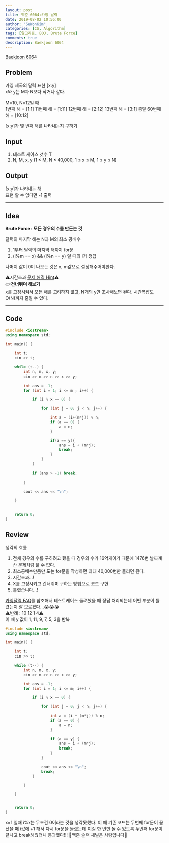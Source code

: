 ```yaml
---
layout: post
title: 백준 6064:카잉 달력
date: 2019-08-02 10:56:00
author: "SeWonKim"
categories: [CS, Algorithm]
tags: [알고리즘, BOJ, Brute Force]
comments: true
description: Baekjoon 6064
---
```


[Baekjoon 6064](https://www.acmicpc.net/problem/6064)         


## Problem
  카잉 제국의 달력 표현 [x:y]     
  x와 y는 M과 N보다 작거나 같다.

  M=10, N=12일 때    
  1번째 해 = [1:1]
  11번째 해 = [1:11]
  12번째 해 = [2:12]
  13번째 해 = [3:1]
  종말 60번째 해 = [10:12]

  [x:y]가 몇 번째 해를 나타내는지 구하기

## Input
  1. 테스트 케이스 갯수 T
  2. N, M, x, y  (1 ≤ M, N ≤ 40,000, 1 ≤ x ≤ M, 1 ≤ y ≤ N) 


## Output
  [x:y]가 나타내는 해     
  표현 할 수 없다면 -1 출력


------



## Idea
  **Brute Force : 모든 경우의 수를 만든는 것**

  달력의 마지막 해는 N과 M의 최소 공배수    
  1. 1부터 달력의 마지막 해까지 for문
  2. (i%m == x) && (i%n == y) 일 때의 i가 정답
  
  나머지 값이 0이 나오는 것은 n, m값으로 설정해주어야한다.     
  

  ⚠시간초과 [문제 해결 Hint](https://www.acmicpc.net/board/view/38786)⚠    
  👉**건너뛰며 해보기**     
  x를 고정시켜서 모든 해를 고려하지 않고, N개의 y만 조사해보면 된다. 시간복잡도 O(N)까지 줄일 수 있다.
  




------



## Code
```cpp
#include <iostream>
using namespace std;

int main() {
	
	int t;
	cin >> t;

	while (t--) {
		int n, m, x, y;
		cin >> m >> n >> x >> y;

		int ans = -1;
		for (int i = 1; i <= m ; i++) {

			if (i % x == 0) {

				for (int j = 0; j < n; j++) {

					int a = (i+(m*j)) % n;
					if (a == 0) {
						a = n;
					}

					if(a == y){
						ans = i + (m*j);
						break;
					}
				}
			}

			if (ans > -1) break;
		
		}

		cout << ans << "\n";

	}
	
	
	return 0;
}
```





## Review
  생각의 흐름
  1. 전체 경우의 수를 구하려고 했을 때 경우의 수가 16억개이기 때문에 1476번 날짜계산 문제처럼 풀 수 없다.
  2. 최소공배수만큼만 도는 for문을 작성하면 최대 40,000번만 돌리면 된다.
  3. 시간초과...!
  4. X를 고정시키고 건너뛰며 구하는 방법으로 코드 구현
  5. 틀렸습니다...!
  
  [카잉달력 FAQ](https://www.acmicpc.net/board/view/21503)를 참조해서 테스트케이스 돌려봤을 때 정답 처리되는데 어떤 부분이 틀렸는지 잘 모르겠다...😭😭😭    
  ⚠반례 : 10 12 1 4⚠     
  이 때 y 값이 1, 11, 9, 7, 5, 3을 반복

```cpp
#include <iostream>
using namespace std;

int main() {

	int t;
	cin >> t;

	while (t--) {
		int n, m, x, y;
		cin >> m >> n >> x >> y;

		int ans = -1;
		for (int i = 1; i <= m; i++) {

			if (i % x == 0) {

				for (int j = 0; j < n; j++) {
					
					int a = (i + (m*j)) % n;
					if (a == 0) {
						a = n;
					}

					if (a == y) {
						ans = i + (m*j);
						break;
					}
				}

				cout << ans << "\n";
				break;
			}

		}

	}


	return 0;
}
```
  x=1 일때 i%x는 무조건 0이라는 것을 생각못했다. 
  이 때 기존 코드는 두번째 for문이 끝났을 때 i값에 +1 해서 다시 for문을 돌렸는데 이걸 한 번만 돌 수 있도록 두번째 for문이 끝나고 break해줬더니 통과했다!!! 
  💖백준 슬랙 채널은 사랑입니다💖
